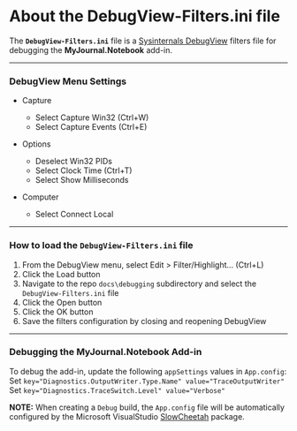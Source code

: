 # About the DebugView-Filters.ini file

The **`DebugView-Filters.ini`** file is a [Sysinternals DebugView](https://docs.microsoft.com/en-us/sysinternals/downloads/debugview) filters file for debugging the **MyJournal.Notebook** add-in.

----------

### DebugView Menu Settings
- Capture
	- Select Capture Win32 (Ctrl+W)
	- Select Capture Events (Ctrl+E)

- Options
	- Deselect Win32 PIDs
	- Select Clock Time (Ctrl+T)
	- Select Show Milliseconds

- Computer
	- Select Connect Local

----------

### How to load the **`DebugView-Filters.ini`** file
1. From the DebugView menu, select Edit > Filter/Highlight... (Ctrl+L)
2. Click the Load button
3. Navigate to the repo `docs\debugging` subdirectory and select the `DebugView-Filters.ini` file
4. Click the Open button
5. Click the OK button
6. Save the filters configuration by closing and reopening DebugView

----------

### Debugging the MyJournal.Notebook Add-in
To debug the add-in, update the following ``appSettings`` values in ``App.config``:
Set ``key="Diagnostics.OutputWriter.Type.Name" value="TraceOutputWriter"``
Set ``key="Diagnostics.TraceSwitch.Level" value="Verbose"``

**NOTE:** When creating a ``Debug`` build, the ``App.config`` file will be automatically configured by the Microsoft VisualStudio [SlowCheetah](https://marketplace.visualstudio.com/items?itemName=vscps.SlowCheetah-XMLTransforms) package.